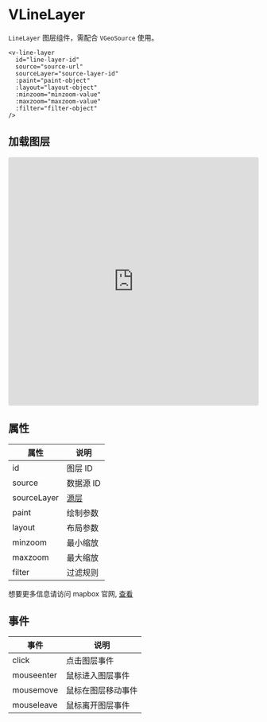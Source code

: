 # VLineLayer

`LineLayer` 图层组件，需配合 `VGeoSource` 使用。

```
<v-line-layer
  id="line-layer-id"
  source="source-url"
  sourceLayer="source-layer-id"
  :paint="paint-object"
  :layout="layout-object"
  :minzoom="minzoom-value"
  :maxzoom="maxzoom-value"
  :filter="filter-object"
/>
```

## 加载图层

<iframe src="https://codesandbox.io/embed/vmap-examples-mnqjgn?fontsize=14&hidenavigation=1&initialpath=%2Fvlayer%2Fvlinelayer%2Fbasic&module=%2Fsrc%2Fviews%2Fvlayer%2Fvlinelayer%2FBasic.vue&theme=dark"
     style="width:100%; height:500px; border:0; border-radius: 4px; overflow:hidden;"
     title="vmap examples"
     allow="accelerometer; ambient-light-sensor; camera; encrypted-media; geolocation; gyroscope; hid; microphone; midi; payment; usb; vr; xr-spatial-tracking"
     sandbox="allow-forms allow-modals allow-popups allow-presentation allow-same-origin allow-scripts"
   ></iframe>

## 属性

| 属性        | 说明                                                        |
| ----------- | ----------------------------------------------------------- |
| id          | 图层 ID                                                     |
| source      | 数据源 ID                                                   |
| sourceLayer | [源层](https://docs.mapbox.com/help/glossary/source-layer/) |
| paint       | 绘制参数                                                    |
| layout      | 布局参数                                                    |
| minzoom     | 最小缩放                                                    |
| maxzoom     | 最大缩放                                                    |
| filter      | 过滤规则                                                    |

想要更多信息请访问 mapbox 官网, [查看](https://docs.mapbox.com/mapbox-gl-js/style-spec/layers/#line)

## 事件

| 事件       | 说明               |
| ---------- | ------------------ |
| click      | 点击图层事件       |
| mouseenter | 鼠标进入图层事件   |
| mousemove  | 鼠标在图层移动事件 |
| mouseleave | 鼠标离开图层事件   |
